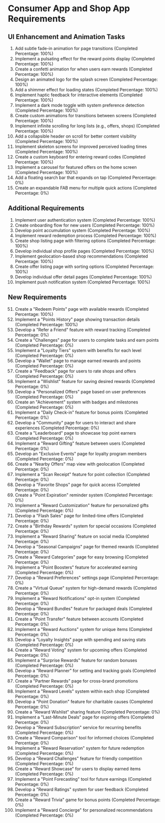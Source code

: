 # Consumer App and Shop App Requirements

## UI Enhancement and Animation Tasks

1. Add subtle fade-in animation for page transitions (Completed Percentage: 100%)
2. Implement a pulsating effect for the reward points display (Completed Percentage: 100%)
3. Create a confetti animation for when users earn rewards (Completed Percentage: 100%)
4. Design an animated logo for the splash screen (Completed Percentage: 100%)
5. Add a shimmer effect for loading states (Completed Percentage: 100%)
6. Implement haptic feedback for interactive elements (Completed Percentage: 100%)
7. Implement a dark mode toggle with system preference detection (Completed Percentage: 100%)
8. Create custom animations for transitions between screens (Completed Percentage: 100%)
9. Implement infinite scrolling for long lists (e.g., offers, shops) (Completed Percentage: 100%)
10. Add a collapsible header on scroll for better content visibility (Completed Percentage: 100%)
11. Implement skeleton screens for improved perceived loading times (Completed Percentage: 100%)
12. Create a custom keyboard for entering reward codes (Completed Percentage: 100%)
13. Implement a carousel for featured offers on the home screen (Completed Percentage: 100%)
14. Add a floating search bar that expands on tap (Completed Percentage: 0%)
15. Create an expandable FAB menu for multiple quick actions (Completed Percentage: 0%)

## Additional Requirements

1. Implement user authentication system (Completed Percentage: 100%)
2. Create onboarding flow for new users (Completed Percentage: 100%)
3. Develop point accumulation system (Completed Percentage: 100%)
4. Implement reward redemption process (Completed Percentage: 100%)
5. Create shop listing page with filtering options (Completed Percentage: 100%)
6. Develop individual shop profile pages (Completed Percentage: 100%)
7. Implement geolocation-based shop recommendations (Completed Percentage: 100%)
8. Create offer listing page with sorting options (Completed Percentage: 100%)
9. Develop individual offer detail pages (Completed Percentage: 100%)
10. Implement push notification system (Completed Percentage: 100%)

## New Requirements

51. Create a "Redeem Points" page with available rewards (Completed Percentage: 100%)
52. Implement a "Points History" page showing transaction details (Completed Percentage: 100%)
53. Develop a "Refer a Friend" feature with reward tracking (Completed Percentage: 0%)
54. Create a "Challenges" page for users to complete tasks and earn points (Completed Percentage: 0%)
55. Implement a "Loyalty Tiers" system with benefits for each level (Completed Percentage: 0%)
56. Develop a "Wallet" page to manage earned rewards and points (Completed Percentage: 0%)
57. Create a "Feedback" page for users to rate shops and offers (Completed Percentage: 0%)
58. Implement a "Wishlist" feature for saving desired rewards (Completed Percentage: 0%)
59. Develop a "Personalized Offers" page based on user preferences (Completed Percentage: 0%)
60. Create an "Achievement" system with badges and milestones (Completed Percentage: 0%)
61. Implement a "Daily Check-in" feature for bonus points (Completed Percentage: 0%)
62. Develop a "Community" page for users to interact and share experiences (Completed Percentage: 0%)
63. Create a "Leaderboard" page to showcase top point earners (Completed Percentage: 0%)
64. Implement a "Reward Gifting" feature between users (Completed Percentage: 0%)
65. Develop an "Exclusive Events" page for loyalty program members (Completed Percentage: 0%)
66. Create a "Nearby Offers" map view with geolocation (Completed Percentage: 0%)
67. Implement a "Scan Receipt" feature for point collection (Completed Percentage: 0%)
68. Develop a "Favorite Shops" page for quick access (Completed Percentage: 0%)
69. Create a "Point Expiration" reminder system (Completed Percentage: 0%)
70. Implement a "Reward Customization" feature for personalized gifts (Completed Percentage: 0%)
71. Develop a "Flash Sales" page for limited-time offers (Completed Percentage: 0%)
72. Create a "Birthday Rewards" system for special occasions (Completed Percentage: 0%)
73. Implement a "Reward Sharing" feature on social media (Completed Percentage: 0%)
74. Develop a "Seasonal Campaigns" page for themed rewards (Completed Percentage: 0%)
75. Create a "Reward Categories" page for easy browsing (Completed Percentage: 0%)
76. Implement a "Point Boosters" feature for accelerated earning (Completed Percentage: 0%)
77. Develop a "Reward Preferences" settings page (Completed Percentage: 0%)
78. Create a "Virtual Queue" system for high-demand rewards (Completed Percentage: 0%)
79. Implement a "Reward Notifications" opt-in system (Completed Percentage: 0%)
80. Develop a "Reward Bundles" feature for packaged deals (Completed Percentage: 0%)
81. Create a "Point Transfer" feature between accounts (Completed Percentage: 0%)
82. Implement a "Reward Auctions" system for unique items (Completed Percentage: 0%)
83. Develop a "Loyalty Insights" page with spending and saving stats (Completed Percentage: 0%)
84. Create a "Reward Voting" system for upcoming offers (Completed Percentage: 0%)
85. Implement a "Surprise Rewards" feature for random bonuses (Completed Percentage: 0%)
86. Develop a "Reward Planner" for setting and tracking goals (Completed Percentage: 0%)
87. Create a "Partner Rewards" page for cross-brand promotions (Completed Percentage: 0%)
88. Implement a "Reward Levels" system within each shop (Completed Percentage: 0%)
89. Develop a "Point Donation" feature for charitable causes (Completed Percentage: 0%)
90. Create a "Reward Wishlist" sharing feature (Completed Percentage: 0%)
91. Implement a "Last-Minute Deals" page for expiring offers (Completed Percentage: 0%)
92. Develop a "Reward Subscription" service for recurring benefits (Completed Percentage: 0%)
93. Create a "Reward Comparison" tool for informed choices (Completed Percentage: 0%)
94. Implement a "Reward Reservation" system for future redemption (Completed Percentage: 0%)
95. Develop a "Reward Challenges" feature for friendly competition (Completed Percentage: 0%)
96. Create a "Reward Showcase" for users to display earned items (Completed Percentage: 0%)
97. Implement a "Point Forecasting" tool for future earnings (Completed Percentage: 0%)
98. Develop a "Reward Ratings" system for user feedback (Completed Percentage: 0%)
99. Create a "Reward Trivia" game for bonus points (Completed Percentage: 0%)
100. Implement a "Reward Concierge" for personalized recommendations (Completed Percentage: 0%)
